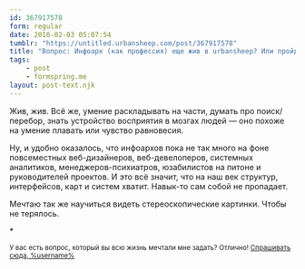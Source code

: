 ```yaml
---
id: 367917578
form: regular
date: 2010-02-03 05:07:54
tumblr: "https://untitled.urbansheep.com/post/367917578"
title: "Вопрос: Инфоарх (как профессия) еще жив в urbansheep? Или пройденный этап?"
tags:
    - post
    - formspring.me
layout: post-text.njk
---
```


<p>Жив, жив. Всё же, умение раскладывать на части, думать про поиск/перебор, знать устройство восприятия в мозгах людей — оно похоже на умение плавать или чувство равновесия.</p>

<p>Ну, и удобно оказалось, что инфоархов пока не так много на фоне повсеместных веб-дизайнеров, веб-девелоперов, системных аналитиков, менеджеров-психиатров, юзабилистов на питоне и руководителей проектов. И это всё значит, что на наш век структур, интерфейсов, карт и систем хватит. Навык-то сам собой не пропадает.</p>

<p>Мечтаю так же научиться видеть стереоскопические картинки. Чтобы не терялось.</p>

<p>*</p>

<p><small>У вас есть вопрос, который вы всю жизнь мечтали мне задать? Отлично! <a href="http://formspring.me/urbansheep">Спрашивать сюда, %username%</a></small></p>

